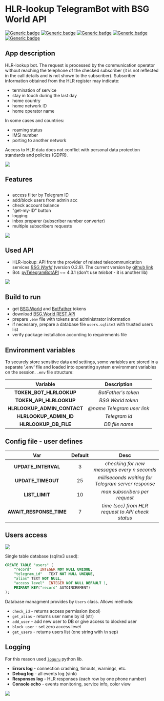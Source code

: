 # HLR-lookup TelegramBot with BSG World API

[![Generic badge](https://img.shields.io/badge/Telegram-pyTelegramBotAPI-COLOR.svg)](https://github.com/OlehOleinikov/hlr_lookup_telegram_bot#used-api)
[![Generic badge](https://img.shields.io/badge/logging-loguru-COLOR.svg)](https://github.com/OlehOleinikov/hlr_lookup_telegram_bot#logging)
[![Generic badge](https://img.shields.io/badge/HLR-BSG.World_REST_API-COLOR.svg)](https://github.com/OlehOleinikov/hlr_lookup_telegram_bot#used-api)
[![Generic badge](https://img.shields.io/badge/access_control-SQLite3-COLOR.svg)](https://github.com/OlehOleinikov/hlr_lookup_telegram_bot#users-access)
[![Generic badge](https://img.shields.io/badge/token_storage-sys.environ-COLOR.svg)](https://github.com/OlehOleinikov/hlr_lookup_telegram_bot#environment-variables)

## App description

HLR-lookup bot. The request is processed by the communication operator without reaching the telephone of the checked subscriber (it is not reflected in the call details and is not shown to the subscriber). Subscriber information obtained from the HLR register may indicate:
- termination of service
- stay in touch during the last day
- home country
- home network ID
- home operator name

In some cases and countries:
- roaming status
- IMSI number
- porting to another network

Access to HLR data does not conflict with personal data protection standards and policies (GDPR). 

![](demo_img/about_hlr.png)

## Features
##
- access filter by Telegram ID
- add/block users from admin acc
- check account balance
- "get-my-ID" button
- logging
- inbox preparer (subscriber number converter)
- multiple subscribers requests

![](demo_img/markup.png)

## Used API

- HLR-lookup: API from the provider of related telecommunication services [*BSG.World*](https://bsg.world) (version 0.2.9). 
The current version by [github link](https://github.com/bsgworld/bsg-python)
- Bot: [pyTelegramBotAPI](https://pypi.org/project/pyTelegramBotAPI/) ~= 4.3.1 (don't use *telebot* - it is another lib)

![](demo_img/request.png)

## Build to run

- get [BSG.World](https://app.bsg.world/auth/) and [BotFather](https://telegram.me/BotFather) tokens
- download [BSG.World REST API](https://github.com/bsgworld/bsg-python/tree/master/bsg_restapi)
- prepare ```.env``` file with tokens and administrator information
- if necessary, prepare a database file ```users.sqlite3``` with trusted users list
- verify package installation according to requirements file 

## Environment variables

To securely store sensitive data and settings, some variables are stored in a separate '.env' file and loaded 
into operating system environment variables on the session. ```.env``` file structure:

| Variable |Description |
| :---: | :---: |
| **TOKEN_BOT_HLRLOOKUP** |*BotFather's token* |
| **TOKEN_API_HLRLOOKUP** |*BSG World token* |
| **HLRLOOKUP_ADMIN_CONTACT** |*@name Telegram user link* |
| **HLRLOOKUP_ADMIN_ID** |*Telegram id* |
| **HLRLOOKUP_DB_FILE** |*DB file name* |

## Config file - user defines

| Var | Default | Desc |
| :---: | :---: | :---: |
| **UPDATE_INTERVAL** | 3 | *checking for new messages every n seconds* |
| **UPDATE_TIMEOUT** | 25 | *milliseconds waiting for Telegram server response* |
| **LIST_LIMIT** | 10 | *max subscribers per request* |
| **AWAIT_RESPONSE_TIME** | 7 | *time (sec) from HLR request to API check status* |

## Users access

![](demo_img/user_list.png)

Single table database (sqlite3 used):
```sql
CREATE TABLE "users" (
	"record"	INTEGER NOT NULL UNIQUE,
	"telegram_id"	TEXT NOT NULL UNIQUE,
	"alias"	TEXT NOT NULL,
	"access_level"	INTEGER NOT NULL DEFAULT 1,
	PRIMARY KEY("record" AUTOINCREMENT)
);
```
Database managment provides by ```Users``` class. Allows methods: 
- ```check_id``` - returns access permission (bool)
- ```get_alias``` - returns user name by id (str)
- ```add_user``` - add new user to DB or give access to blocked user
- ```block_user``` - set zero access level
- ```get_users``` - returns users list (one string with \n sep)

## Logging

For this reason used [```loguru```](https://pypi.org/project/loguru/) python lib.

- **Errors log** - connection crashing, timouts, warnings, etc.
- **Debug log** - all events log (sink)
- **Responses log** - HLR responses (each row by one phone number)
- **Console echo** - events monitoring, service info, color view

![](demo_img/demo_con.png)


